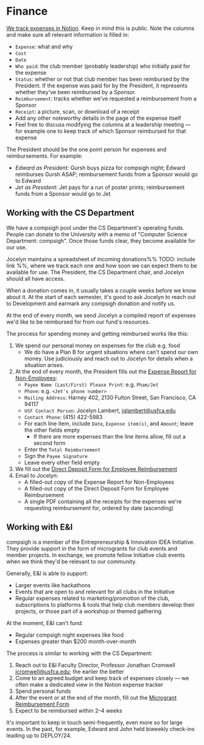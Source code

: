 # Finance

[We track expenses in Notion](https://www.notion.so/compsigh/expense-tracker-7e1fc8c3a507491e9439cce0d13cb1bc). Keep in mind this is public. Note the columns and make sure all relevant information is filled in:

- `Expense`: what and why
- `Cost`
- `Date`
- `Who paid`: the club member (probably leadership) who initially paid for the expense
- `Status`: whether or not that club member has been reimbursed by the President. If the expense was paid for by the President, it represents whether they've been reimbursed by a Sponsor.
- `Reimbursement`: tracks whether we've requested a reimbursement from a Sponsor
- `Receipt`: a picture, scan, or download of a receipt
- Add any other noteworthy details in the page of the expense itself
- Feel free to discuss modifying the columns at a leadership meeting — for example one to keep track of which Sponsor reimbursed for that expense

The President should be the one point person for expenses and reimbursements. For example:

- *Edward as President:* Gursh buys pizza for compsigh night; Edward reimburses Gursh ASAP; reimbursement funds from a Sponsor would go to Edward
- *Jet as President:* Jet pays for a run of poster prints; reimbursement funds from a Sponsor would go to Jet

## Working with the CS Department

We have a compsigh pool under the CS Department's operating funds. People can donate to the University with a memo of "Computer Science Department: compsigh".  Once those funds clear, they become available for our use.

Jocelyn maintains a spreadsheet of incoming donations%% TODO: include link %%, where we track each one and how soon we can expect them to be available for use. The President, the CS Department chair, and Jocelyn should all have access.

When a donation comes in, it usually takes a couple weeks before we know about it. At the start of each semester, it's good to ask Jocelyn to reach out to Development and earmark any compsigh donation and notify us.

At the end of every month, we send Jocelyn a compiled report of expenses we'd like to be reimbursed for from our fund's resources.

The process for spending money and getting reimbursed works like this:

1. We spend our personal money on expenses for the club e.g. food
    - We do have a Plan B for urgent situations where can't spend our own money. Use judiciously and reach out to Jocelyn for details when a situation arises.
2. At the end of every month, the President fills out the [Expense Report for Non-Employees](/Expense%20Report%20for%20Non-Employees.pdf):
    - `Payee Name (Last/First) Please Print`: e.g. `Pham/Jet`
    - `Phone`: e.g. `<Jet's phone number>`
    - `Mailing Address`: Harney 402, 2130 Fulton Street, San Francisco, CA 94117
    - `USF Contact Person`: Jocelyn Lambert, jqlambert@usfca.edu
    - `Contact Phone`: (415) 422-5983
    - For each line item, include `Date`, `Expense item(s)`, and `Amount`; leave the other fields empty
        - If there are more expenses than the line items allow, fill out a second form
    - Enter the `Total Reimbursement`
    - Sign the `Payee Signature`
    - Leave every other field empty
3. We fill out the [Direct Deposit Form for Employee Reimbursement](/Direct%20Deposit%20Form%20for%20Employee%20Reimbursement.pdf)
4. Email to Jocelyn:
    - A filled-out copy of the Expense Report for Non-Employees
    - A filled-out copy of the Direct Deposit Form for Employee Reimbursement
    - A single PDF containing all the receipts for the expenses we're requesting reimbursement for, ordered by date (ascending)

## Working with E&I

compsigh is a member of the Entrepreneurship & Innovation IDEA Initiative. They provide support in the form of microgrants for club events and member projects. In exchange, we promote fellow Initiative club events when we think they'd be relevant to our community.

Generally, E&I is able to support:

- Larger events like hackathons
- Events that are open to and relevant for all clubs in the Initiative
- Regular expenses related to marketing/promotion of the club, subscriptions to platforms & tools that help club members develop their projects, or those part of a workshop or themed gathering

At the moment, E&I can't fund:

- Regular compsigh night expenses like food
- Expenses greater than $200 month-over-month

The process is similar to working with the CS Department:

1. Reach out to E&I Faculty Director, Professor Jonathan Cromwell jcromwell@usfca.edu; the earlier the better
2. Come to an agreed budget and keep track of expenses closely — we often make a dedicated view in the Notion expense tracker
3. Spend personal funds
4. After the event or at the end of the month, fill out the [Microgrant Reimbursement Form](https://docs.google.com/forms/d/e/1FAIpQLSdLx63OmLwH1i82_muf0PEfhyGUv8Qvd0KhMnF4X2uIdZELSg/viewform)
5. Expect to be reimbursed within 2–4 weeks

It's important to keep in touch semi-frequently, even more so for large events. In the past, for example, Edward and John held biweekly check-ins leading up to DEPLOY/24.
